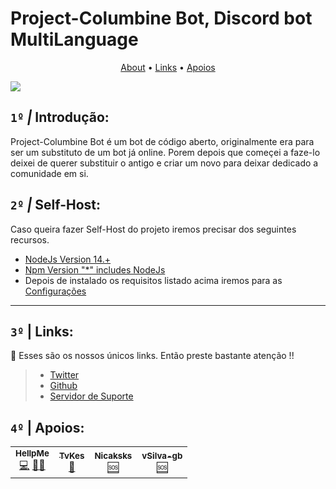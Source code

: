 # Project-Columbine Bot, Discord bot MultiLanguage

<p align="center">
  <a href="#1º--introdução">About</a>
  •
  <a href="#3º--links">Links</a>
  •
  <a href="#4º--apoios">Apoios</a>
</p>

![](//)

## `1º` *|* Introdução:
Project-Columbine Bot é um bot de código aberto, originalmente era para ser um substituto de um bot já online. Porem depois que começei a faze-lo deixei de querer substituir o antigo e criar um novo para deixar dedicado a comunidade em si.

## `2º` *|* Self-Host:
Caso queira fazer Self-Host do projeto iremos precisar dos seguintes recursos.

- [NodeJs Version 14.+](https://nodejs.org/)
- [Npm Version "*" includes NodeJs](https://nodejs.org/en/download/)
- Depois de instalado os requisitos listado acima iremos para as <a href="https://github.com/HellpMe/Project-Columbine/blob/master/docs/INSTALLATION.MD">Configurações</a>
---
## `3º` **|** Links:
🔗 Esses são os nossos únicos links. Então preste bastante atenção !!
> - [Twitter](https://twitter.com/CyberPlank_2077)
> - [Github](https://github.com/HellpMe)
> - [Servidor de Suporte](https://discord.tredux.xyz)
## `4º` **|** Apoios:
<table>
  <tr>
     <td align="center"><a href="https://github.com/HellpMe"><img src="https://hellpme.github.io/assets/apoios-github/CyberPlank_2077.jpg" alt=""/><br /><sub><b>HellpMe</b></sub></a><br /><a href="https://github.com/HellpMe/Project-Columbine/commits/master" title="Coder">💻</a> <a href="#maintenance-HellpMe" title="Maintenance">🚧</a><a href="#design-HellpMe" title="Design">🎨</a></td>
    <td align="center"><a href="https://www.twitch.tv/tvkes"><img src="https://hellpme.github.io/assets/apoios-github/TvKes.png"alt=""/><br /><sub><b>TvKes</b></sub></a><br /><a href="https://www.behance.net/lucasr-dsgn" title="Design">🎨</a></td>
    <td align="center"><a href="https://twitter.com/nicaksks"><img src="https://hellpme.github.io/assets/apoios-github/Nicaksks.jpg"alt=""/><br /><sub><b>Nicaksks</b></sub></a><br /><a href="#support-Nicaksks" title="Support">🆘</a></td>
        <td align="center"><a href="https://github.com/vSilva-gb"><img src="https://hellpme.github.io/assets/apoios-github/vSilva-gb.png"alt=""/><br /><sub><b>vSilva-gb</b></sub></a><br /><a href="#support-vSilva-gb" title="Bug Hunter">🆘</a></td>
  </tr>
</table>
